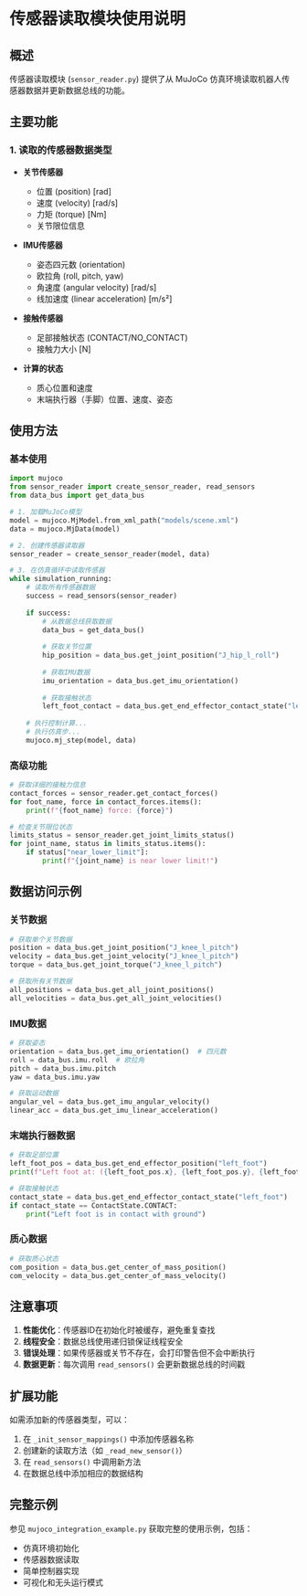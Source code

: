 # 传感器读取模块使用说明

## 概述

传感器读取模块 (`sensor_reader.py`) 提供了从 MuJoCo 仿真环境读取机器人传感器数据并更新数据总线的功能。

## 主要功能

### 1. 读取的传感器数据类型

- **关节传感器**
  - 位置 (position) [rad]
  - 速度 (velocity) [rad/s]
  - 力矩 (torque) [Nm]
  - 关节限位信息

- **IMU传感器**
  - 姿态四元数 (orientation)
  - 欧拉角 (roll, pitch, yaw)
  - 角速度 (angular velocity) [rad/s]
  - 线加速度 (linear acceleration) [m/s²]

- **接触传感器**
  - 足部接触状态 (CONTACT/NO_CONTACT)
  - 接触力大小 [N]

- **计算的状态**
  - 质心位置和速度
  - 末端执行器（手脚）位置、速度、姿态

## 使用方法

### 基本使用

```python
import mujoco
from sensor_reader import create_sensor_reader, read_sensors
from data_bus import get_data_bus

# 1. 加载MuJoCo模型
model = mujoco.MjModel.from_xml_path("models/scene.xml")
data = mujoco.MjData(model)

# 2. 创建传感器读取器
sensor_reader = create_sensor_reader(model, data)

# 3. 在仿真循环中读取传感器
while simulation_running:
    # 读取所有传感器数据
    success = read_sensors(sensor_reader)
    
    if success:
        # 从数据总线获取数据
        data_bus = get_data_bus()
        
        # 获取关节位置
        hip_position = data_bus.get_joint_position("J_hip_l_roll")
        
        # 获取IMU数据
        imu_orientation = data_bus.get_imu_orientation()
        
        # 获取接触状态
        left_foot_contact = data_bus.get_end_effector_contact_state("left_foot")
    
    # 执行控制计算...
    # 执行仿真步...
    mujoco.mj_step(model, data)
```

### 高级功能

```python
# 获取详细的接触力信息
contact_forces = sensor_reader.get_contact_forces()
for foot_name, force in contact_forces.items():
    print(f"{foot_name} force: {force}")

# 检查关节限位状态
limits_status = sensor_reader.get_joint_limits_status()
for joint_name, status in limits_status.items():
    if status["near_lower_limit"]:
        print(f"{joint_name} is near lower limit!")
```

## 数据访问示例

### 关节数据
```python
# 获取单个关节数据
position = data_bus.get_joint_position("J_knee_l_pitch")
velocity = data_bus.get_joint_velocity("J_knee_l_pitch")
torque = data_bus.get_joint_torque("J_knee_l_pitch")

# 获取所有关节数据
all_positions = data_bus.get_all_joint_positions()
all_velocities = data_bus.get_all_joint_velocities()
```

### IMU数据
```python
# 获取姿态
orientation = data_bus.get_imu_orientation()  # 四元数
roll = data_bus.imu.roll  # 欧拉角
pitch = data_bus.imu.pitch
yaw = data_bus.imu.yaw

# 获取运动数据
angular_vel = data_bus.get_imu_angular_velocity()
linear_acc = data_bus.get_imu_linear_acceleration()
```

### 末端执行器数据
```python
# 获取足部位置
left_foot_pos = data_bus.get_end_effector_position("left_foot")
print(f"Left foot at: ({left_foot_pos.x}, {left_foot_pos.y}, {left_foot_pos.z})")

# 获取接触状态
contact_state = data_bus.get_end_effector_contact_state("left_foot")
if contact_state == ContactState.CONTACT:
    print("Left foot is in contact with ground")
```

### 质心数据
```python
# 获取质心状态
com_position = data_bus.get_center_of_mass_position()
com_velocity = data_bus.get_center_of_mass_velocity()
```

## 注意事项

1. **性能优化**：传感器ID在初始化时被缓存，避免重复查找
2. **线程安全**：数据总线使用递归锁保证线程安全
3. **错误处理**：如果传感器或关节不存在，会打印警告但不会中断执行
4. **数据更新**：每次调用 `read_sensors()` 会更新数据总线的时间戳

## 扩展功能

如需添加新的传感器类型，可以：

1. 在 `_init_sensor_mappings()` 中添加传感器名称
2. 创建新的读取方法（如 `_read_new_sensor()`）
3. 在 `read_sensors()` 中调用新方法
4. 在数据总线中添加相应的数据结构

## 完整示例

参见 `mujoco_integration_example.py` 获取完整的使用示例，包括：
- 仿真环境初始化
- 传感器数据读取
- 简单控制器实现
- 可视化和无头运行模式 